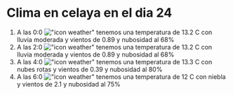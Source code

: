 # Clima en celaya en el dia 24

1. A las 0:0 !["icon weather"](http://openweathermap.org/img/w/10n.png) tenemos una temperatura de 13.2 C con lluvia moderada y  vientos de 0.89 y nubosidad al 68%
1. A las 2:0 !["icon weather"](http://openweathermap.org/img/w/10n.png) tenemos una temperatura de 13.2 C con lluvia moderada y  vientos de 0.89 y nubosidad al 68%
1. A las 4:0 !["icon weather"](http://openweathermap.org/img/w/04n.png) tenemos una temperatura de 13.3 C con nubes rotas y  vientos de 0.39 y nubosidad al 80%
1. A las 6:0 !["icon weather"](http://openweathermap.org/img/w/50n.png) tenemos una temperatura de 12 C con niebla y  vientos de 2.1 y nubosidad al 75%
